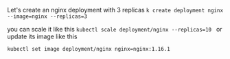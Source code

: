 Let's create an nginx deployment with 3 replicas
`k create deployment nginx --image=nginx --replicas=3`

you can scale it like this
`kubectl scale deployment/nginx --replicas=10
`
or update its image like this

`kubectl set image deployment/nginx nginx=nginx:1.16.1`